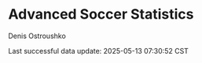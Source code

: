 # Advanced Soccer Statistics
Denis Ostroushko

<!-- gfm -->

Last successful data update: 2025-05-13 07:30:52 CST
